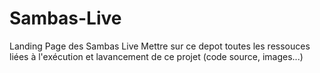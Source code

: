 # Sambas-Live
Landing Page des Sambas Live
Mettre sur ce depot toutes les ressouces liées à l'exécution et lavancement de ce projet (code source, images...)
